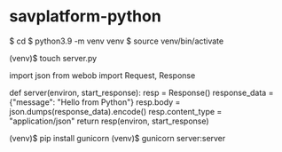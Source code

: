 # savplatform-python

$ cd <your directory>
$ python3.9 -m venv venv
$ source venv/bin/activate

(venv)$ touch server.py

import json
from webob import Request, Response

def server(environ, start_response):
resp = Response()
response_data = {"message": "Hello from Python"}
resp.body = json.dumps(response_data).encode()
resp.content_type = "application/json"
return resp(environ, start_response)

(venv)$ pip install gunicorn
(venv)$ gunicorn server:server
